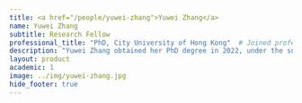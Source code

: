 ```yaml
---
title: <a href="/people/yuwei-zhang">Yuwei Zhang</a>
name: Yuwei Zhang
subtitle: Research Fellow
professional_title: "PhD, City University of Hong Kong"  # Joined professional titles
description: "Yuwei Zhang obtained her PhD degree in 2022, under the supervision of Professor Shuai Cheng Li in the Department of Computer Science at the City University of Hong Kong. During her doctoral training, Yuwei focused on designing graph-based algorithms for identifying the hierarchical structure of TADs or TAD-like domains. In the Park Lab, she is working on computational analysis of genome and epigenome sequencing data to understand mosaic mutations as well as the integration of chromosomal interaction data for genomic variant interpretation."
layout: product
academic: 1
image: ../img/yuwei-zhang.jpg
hide_footer: true
---
```

